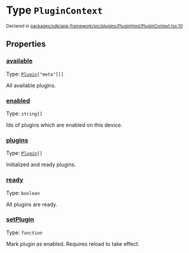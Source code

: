 # Type `PluginContext`
<sub>Declared in [packages/sdk/app-framework/src/plugins/PluginHost/PluginContext.tsx:10](https://github.com/dxos/dxos/blob/5b3d9243a/packages/sdk/app-framework/src/plugins/PluginHost/PluginContext.tsx#L10)</sub>




## Properties
### [available](https://github.com/dxos/dxos/blob/5b3d9243a/packages/sdk/app-framework/src/plugins/PluginHost/PluginContext.tsx#L29)
Type: <code>[Plugin](/api/@dxos/app-framework/types/Plugin)["meta"][]</code>

All available plugins.


### [enabled](https://github.com/dxos/dxos/blob/5b3d9243a/packages/sdk/app-framework/src/plugins/PluginHost/PluginContext.tsx#L19)
Type: <code>string[]</code>

Ids of plugins which are enabled on this device.


### [plugins](https://github.com/dxos/dxos/blob/5b3d9243a/packages/sdk/app-framework/src/plugins/PluginHost/PluginContext.tsx#L24)
Type: <code>[Plugin](/api/@dxos/app-framework/types/Plugin)[]</code>

Initialized and ready plugins.


### [ready](https://github.com/dxos/dxos/blob/5b3d9243a/packages/sdk/app-framework/src/plugins/PluginHost/PluginContext.tsx#L14)
Type: <code>boolean</code>

All plugins are ready.


### [setPlugin](https://github.com/dxos/dxos/blob/5b3d9243a/packages/sdk/app-framework/src/plugins/PluginHost/PluginContext.tsx#L35)
Type: <code>function</code>

Mark plugin as enabled.
Requires reload to take effect.



